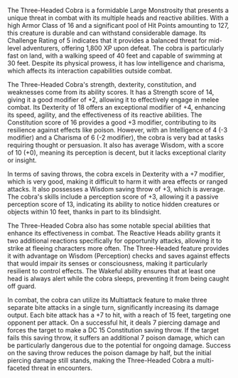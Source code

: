 The Three-Headed Cobra is a formidable Large Monstrosity that presents a unique threat in combat with its multiple heads and reactive abilities. With a high Armor Class of 16 and a significant pool of Hit Points amounting to 127, this creature is durable and can withstand considerable damage. Its Challenge Rating of 5 indicates that it provides a balanced threat for mid-level adventurers, offering 1,800 XP upon defeat. The cobra is particularly fast on land, with a walking speed of 40 feet and capable of swimming at 30 feet. Despite its physical prowess, it has low intelligence and charisma, which affects its interaction capabilities outside combat.

The Three-Headed Cobra's strength, dexterity, constitution, and weaknesses come from its ability scores. It has a Strength score of 14, giving it a good modifier of +2, allowing it to effectively engage in melee combat. Its Dexterity of 18 offers an exceptional modifier of +4, enhancing its speed, agility, and the effectiveness of its reactive abilities. The Constitution score of 16 provides a good +3 modifier, contributing to its resilience against effects like poison. However, with an Intelligence of 4 (-3 modifier) and a Charisma of 6 (-2 modifier), the cobra is very bad at tasks requiring thought or persuasion. It also has average Wisdom, with a score of 10 (+0), meaning its perception is decent, but it lacks exceptional clarity or insight.

In terms of saving throws, the cobra excels in Dexterity with a +7 modifier, which is very good, making it difficult to harm it with area effects or ranged attacks. It also possesses a Wisdom saving throw of +3, which is average. The cobra's skills include a perception score of +3, allowing it a passive perception score of 13, indicating its ability to notice hidden creatures or objects within 10 feet, thanks in part to its blindsight.

The Three-Headed Cobra also has some notable special abilities that enhance its effectiveness in combat. The Reactive Heads ability grants it two additional reactions specifically for opportunity attacks, allowing it to strike at fleeing characters more often. The Three-Headed feature provides it with advantage on Wisdom (Perception) checks and saves against effects that would impair its senses or consciousness, making it particularly resilient to control effects. The Wakeful ability ensures that at least one head is always alert while the cobra sleeps, preventing it from being caught off guard.

In combat, the cobra can utilize its Multiattack feature to make three separate bite attacks in a single turn, significantly increasing its damage output. Each bite attack has a +7 to hit, with a reach of 15 feet, targeting one opponent per attack. On a successful hit, it deals 7 piercing damage and forces the target to make a DC 15 Constitution saving throw. If the target fails this saving throw, it suffers an additional 7 poison damage, which can be particularly dangerous due to the potential for ongoing damage. Success on the saving throw reduces the poison damage by half, but the initial piercing damage still stands, making the Three-Headed Cobra a multi-faceted threat in encounters.